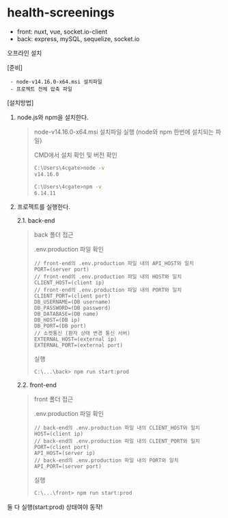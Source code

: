 # health-screenings

- front: nuxt, vue, socket.io-client
- back: express, mySQL, sequelize, socket.io

오프라인 설치

[준비]

     - node-v14.16.0-x64.msi 설치파일
     - 프로젝트 전체 압축 파일

[설치방법]

1. node.js와 npm을 설치한다.

   > node-v14.16.0-x64.msi 설치파일 실행 (node와 npm 한번에 설치되는 파일)
   >
   > CMD에서 설치 확인 및 버전 확인
   >
   > ```bash
   > C:\Users\4cgate>node -v
   > v14.16.0
   > ```
   >
   > ```bash
   > C:\Users\4cgate>npm -v
   > 6.14.11
   > ```

2. 프로젝트를 실행한다.

   2.1. back-end

   > back 폴더 접근
   >
   > .env.production 파일 확인
   >
   > ```
   > // front-end의 .env.production 파일 내의 API_HOST와 일치
   > PORT=(server port)
   > // front-end의 .env.production 파일 내의 HOST와 일치
   > CLIENT_HOST=(client ip)
   > // front-end의 .env.production 파일 내의 PORT와 일치
   > CLIENT_PORT=(client port)
   > DB_USERNAME=(DB username)
   > DB_PASSWORD=(DB password)
   > DB_DATABASE=(DB name)
   > DB_HOST=(DB ip)
   > DB_PORT=(DB port)
   > // 소켓통신 (환자 상태 변경 통신 서버)
   > EXTERNAL_HOST=(external ip)
   > EXTERNAL_PORT=(external port)
   > ```
   >
   > 실행
   >
   > ```bash
   > C:\...\back> npm run start:prod
   > ```

   2.2. front-end

   > front 폴더 접근
   >
   > .env.production 파일 확인
   >
   > ```
   > // back-end의 .env.production 파일 내의 CLIENT_HOST와 일치
   > HOST=(client ip)
   > // back-end의 .env.production 파일 내의 CLIENT_PORT와 일치
   > PORT=(client port)
   > API_HOST=(server ip)
   > // back-end의 .env.production 파일 내의 PORT와 일치
   > API_PORT=(server port)
   > ```
   >
   > 실행
   >
   > ```bash
   > C:\...\front> npm run start:prod
   > ```

둘 다 실행(start:prod) 상태여야 동작!
